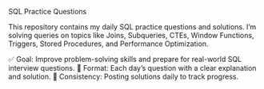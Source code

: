 
SQL Practice Questions

This repository contains my daily SQL practice questions and solutions.
I’m solving queries on topics like Joins, Subqueries, CTEs, Window Functions, Triggers, Stored Procedures, and Performance Optimization.

✅ Goal: Improve problem-solving skills and prepare for real-world SQL interview questions.
📌 Format: Each day’s question with a clear explanation and solution.
🚀 Consistency: Posting solutions daily to track progress.
